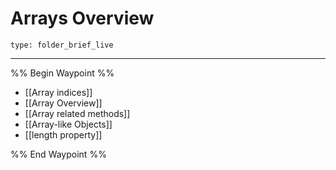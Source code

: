 # Arrays Overview
 
```ccard
type: folder_brief_live
```
 
---

%% Begin Waypoint %%
- [[Array indices]]
- [[Array Overview]]
- [[Array related methods]]
- [[Array-like Objects]]
- [[length property]]

%% End Waypoint %%